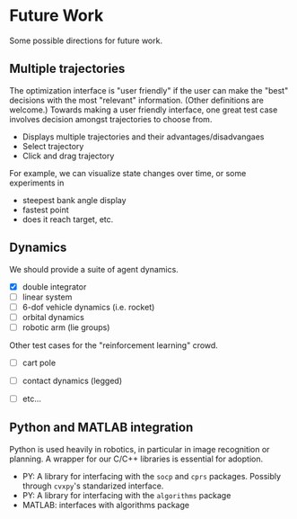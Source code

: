 # Future Work
Some possible directions for future work. 

## Multiple trajectories
The optimization interface is 
"user friendly"
if the user 
can make the "best" decisions
with the most "relevant" information.
(Other definitions are welcome.)
Towards making a user friendly interface, one great test case involves decision amongst trajectories to choose from.
* Displays multiple trajectories and their advantages/disadvangaes
* Select trajectory 
* Click and drag trajectory

For example, we can visualize state changes over time, or some experiments in
* steepest bank angle display 
* fastest point 
* does it reach target, etc.

## Dynamics
We should provide a suite of agent dynamics.
- [x]  double integrator
- [ ] linear system
- [ ] 6-dof vehicle dynamics (i.e. rocket)
- [ ] orbital dynamics
- [ ] robotic arm (lie groups)

Other test cases for the "reinforcement learning" crowd.
- [ ] cart pole
- [ ] contact dynamics (legged)
- [ ] etc...


## Python and MATLAB integration
Python is used heavily in robotics, in particular in image recognition or planning. A wrapper for our C/C++ libraries
is essential for adoption.
* PY: A library for interfacing with the `socp` and `cprs` packages. Possibly through `cvxpy`'s standarized interface.
* PY: A library for interfacing with the `algorithms` package
* MATLAB: interfaces with algorithms package
